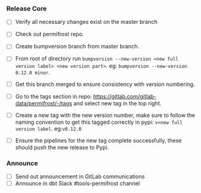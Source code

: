 ### Release Core
- [ ] Verify all necessary changes exist on the master branch
- [ ] Check out permifrost repo.
- [ ] Create bumpversion branch from master branch. 
- [ ] From root of directory run `bumpversion --new-version <new full version label> <new version part>`. eg: `bumpversion --new-version 0.12.0 minor`.
- [ ] Get this branch merged to ensure consistency with version numbering. 
- [ ] Go to the tags section in repo: https://gitlab.com/gitlab-data/permifrost/-/tags and select new tag in the top right. 
- [ ] Create a new tag with the new version number, make sure to follow the naming convention to get this tagged correctly in pypi: `v<new full version label`. eg:`v0.12.0`
- [ ] Ensure the pipelines for the new tag complete successfully, these should push the new release to Pypi.


### Announce
- [ ] Send out announcement in GitLab communications
- [ ] Announce in dbt Slack #tools-permifrost channel
